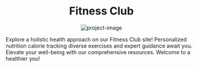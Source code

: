 <h1 align="center" id="title">Fitness Club</h1>

<p align="center"><img src="https://socialify.git.ci/Shishir2405/Fitness-Club/image?description=1&amp;descriptionEditable=&amp;font=Bitter&amp;name=1&amp;owner=1&amp;pattern=Solid&amp;theme=Dark" alt="project-image"></p>

<p id="description">Explore a holistic health approach on our Fitness Club site! Personalized nutrition calorie tracking diverse exercises and expert guidance await you. Elevate your well-being with our comprehensive resources. Welcome to a healthier you!</p>
